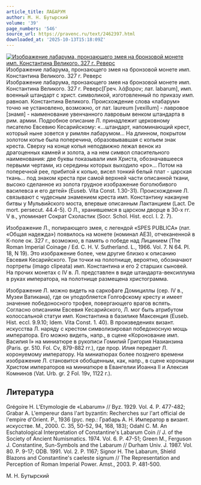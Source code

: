 ```yaml
---
article_title: ЛАБАРУМ
author: М. Н. Бутырский
volume: '39'
page_numbers: '546'
source_url: https://pravenc.ru/text/2462397.html
downloaded_at: '2025-10-13T15:18:09Z'
---
```


[![Изображение лабарума, пронзающего змея на бронзовой монете имп. Константина Великого. 327 г. Реверс](https://pravenc.ru/data/2019/08/18/1236503860/i200.jpg "Кликните для увеличения картинки")](https://pravenc.ru/data/2019/08/18/1236503860/i400.jpg)Изображение лабарума, пронзающего змея на бронзовой монете имп. Константина Великого. 327 г. Реверс  
Изображение лабарума, пронзающего змея на бронзовой монете имп. Константина Великого. 327 г. Реверс[Греч. λάβαρον; лат. labarum], имп. военный штандарт с христ. символикой, изготовленный по приказу имп. равноап. Константина Великого. Происхождение слова «лабарум» точно не установлено, возможно, от лат. laureum [vexillum] - лавровое [знамя] - наименование увенчанного лавровым венком штандарта в рим. армии. Подробное описание Л. принадлежит церковному писателю Евсевию Кесарийскому: «...штандарт, напоминающий крест, который ныне зовется у римлян лабарумом… На длинном, покрытом золотом копье была поперечина, образовывавшая с копьем знак креста. Сверху на конце копья неподвижно лежал венок из драгоценных камней и золота, а на нем символ спасительного наименования: две буквы показывали имя Христа, обозначавшееся первыми чертами, из середины которых выходило «ро»… Потом на поперечной рее, прибитой к копью, висел тонкий белый плат - царская ткань… под знаком креста при самой верхней части описанной ткани, высоко сделанное из золота грудное изображение боголюбивого василевса и его детей» (Euseb. Vita Const. 1.30-31). Происхождение Л. связывают с чудесным знамением креста имп. Константину накануне битвы у Мульвийского моста, впервые описанным Лактанцием (Lact. De mort. persecut. 44.4-5). О Л., хранившемся в царском дворце в 30-х гг. V в., упоминает Сократ Схоластик (Socr. Schol. Hist. eccl. I. 2. 7).

Изображение Л., попирающего змея, с легендой «SPES PUВLICA» (лат. «Общая надежда») появилось на монете (номинал АЕ3), отчеканенной в К-поле ок. 327 г., возможно, в память о победе над Лицинием (The Roman Imperial Coinage / Ed. C. H. V. Sutherland. L., 1966. Vol. 7. N 64. Рl. 18, N 19). Это изображение более, чем другие близко к описанию Евсевия Кесарийского. Три точки на полотнище, вероятно, обозначают портреты (imago clipeata) имп. Константина и его 2 старших сыновей. На прочих монетах с IV в. Л. представлен в виде штандарта-вексиллума в руках императора, на полотнище размещена христограмма.

Изображение Л. можно видеть на саркофаге Домициллы (сер. IV в., Музеи Ватикана), где он уподобляется Голгофскому кресту и имеет значение победоносного трофея, повергающего врагов вспять. Согласно описаниям Евсевия Кесарийского, Л. мог быть атрибутом колоссальной статуи имп. Константина в базилике Максенция (Euseb. Hist. eccl. 9.9.10; Idem. Vita Const. 1. 40). В произведениях визант. искусства Л. наряду с крестом символизировал победоносную мощь императора. Его можно видеть, напр., в сцене «Коронование имп. Василия I» на миниатюре в рукописи Гомилий Григория Назианзина (Paris. gr. 510. Fol. Cv, 879-882 гг.), где прор. Илия передает Л. коронуемому императору. На миниатюрах более позднего времени изображение Л. становится обобщенным, как, напр., в сцене коронации Христом императоров на миниатюре в Евангелии Иоанна II и Алексия Комнинов (Vat. Urb. gr. 2 Fol. 19v, 1122 г.).

## Литература

Grégoire H. L'Etymologie de «Labarum» // Byz. 1929. Vol. 4. P. 477-482; Grabar A. L'empereur dans l'art byzantin: Recherches sur l'art official de l'empire d'Orient. P., 1936 (рус. пер.: Грабарь А. Н. Император в визант. искусстве. М., 2000. С. 35, 50-52, 94, 168, 183); Odahl C. M. An Eschatological Interpretation of Constantine's Labarum Coin // J. of the Society of Ancient Numismatics. 1974. Vol. 6. P. 47-51; Green M., Ferguson J. Constantine, Sun-Symbols and the Labarum // Durham Univ. J. 1987. Vol. 80. Р. 9-17; ODB. 1991. Vol. 2. P. 1167; Signor H. The Labarum, Shield Blazons and Constantine's caeleste signum // The Representation and Perception of Roman Imperial Power. Amst., 2003. P. 481-500.

М. Н. Бутырский
